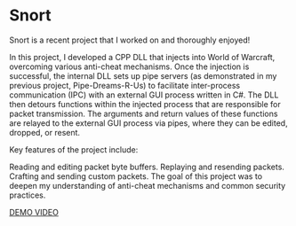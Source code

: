 # Snort
Snort is a recent project that I worked on and thoroughly enjoyed!

In this project, I developed a CPP DLL that injects into World of Warcraft, overcoming various anti-cheat mechanisms. Once the injection is successful, the internal DLL sets up pipe servers (as demonstrated in my previous project, Pipe-Dreams-R-Us) to facilitate inter-process communication (IPC) with an external GUI process written in C#. The DLL then detours functions within the injected process that are responsible for packet transmission. The arguments and return values of these functions are relayed to the external GUI process via pipes, where they can be edited, dropped, or resent.

Key features of the project include:

Reading and editing packet byte buffers.
Replaying and resending packets.
Crafting and sending custom packets.
The goal of this project was to deepen my understanding of anti-cheat mechanisms and common security practices.


[DEMO VIDEO](https://www.youtube.com/watch?v=j6IGuBMstrg)
